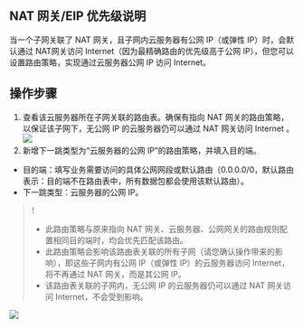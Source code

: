 ## NAT 网关/EIP 优先级说明
当一个子网关联了 NAT 网关，且子网内云服务器有公网 IP（或弹性 IP）时，会默认通过 NAT网关访问 Internet（因为最精确路由的优先级高于公网 IP），但您可以设置路由策略，实现通过云服务器公网 IP 访问 Internet。 

## 操作步骤
1. 查看该云服务器所在子网关联的路由表。确保有指向 NAT 网关的路由策略，以保证该子网下，无公网 IP 的云服务器仍可以通过 NAT 网关访问 Internet 。
 ![](https://main.qcloudimg.com/raw/448d22f533639b333d5e2df0bb09a834.png)
2. 新增下一跳类型为“云服务器的公网 IP”的路由策略，并填入目的端。
 - 目的端：填写业务需要访问的具体公网网段或默认路由（0.0.0.0/0，默认路由表示：目的端不在路由表中，所有数据包都会使用该默认路由）。
 - 下一跳类型：云服务器的公网 IP。
 
>!
>- 此路由策略与原来指向 NAT 网关、云服务器、公网网关的路由规则配置相同目的端时，均会优先匹配该路由。
>- 此路由策略会影响该路由表关联的所有子网（请您确认操作带来的影响），即这些子网内有公网 IP（或弹性 IP）的云服务器访问 Internet，将不再通过 NAT 网关，而是其公网 IP。
>- 该路由表关联的子网内，无公网 IP 的云服务器仍可以通过 NAT 网关访问 Internet，不会受到影响。

![](https://main.qcloudimg.com/raw/a560edb94164ca5600a647f781b529b0.png)

